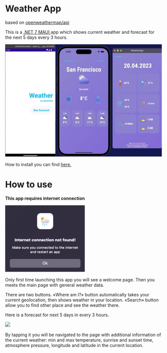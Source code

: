 # Weather App

based on [openweathermap/api](https://openweathermap.org/api)

This is a [.NET 7 MAUI ](https://dotnet.microsoft.com/en-us/apps/maui)app which shows current weather and forecast for the next 5 days every 3 hours.

![](AppPresentation.jpeg)

How to install you can find [here.](https://github.com/dotnet/maui/wiki#getting-started)


# How to use

**This app requires internet connection**

![](internetException.png)


Only first time launching this app you will see a welcome page. Then you meets the main page with general weather data. 

There are two buttons. «Where am I?» button automatically takes your current geolocation, then shows weather in your location. «Search» button allow you to find other place and see the weather there.

Here is a forecast for next 5 days in every 3 hours. 


![](collectionView.png)

By tapping it you will be navigated to the page with additional information of the current weather: min and max temperature, sunrise and sunset time, atmosphere pressure, longitude and latitude in the current location.
